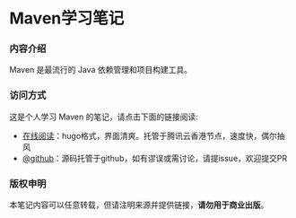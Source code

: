# Maven学习笔记

### 内容介绍

Maven 是最流行的 Java 依赖管理和项目构建工具。

### 访问方式

这是个人学习 Maven 的笔记，请点击下面的链接阅读:

- [在线阅读](https://skyao.io/learning-maven/)：hugo格式，界面清爽。托管于腾讯云香港节点，速度快，偶尔抽风
- [@github](https://github.com/skyao/learning-maven/)：源码托管于github，如有谬误或需讨论，请提issue，欢迎提交PR

### 版权申明

本笔记内容可以任意转载，但请注明来源并提供链接，**请勿用于商业出版**。

